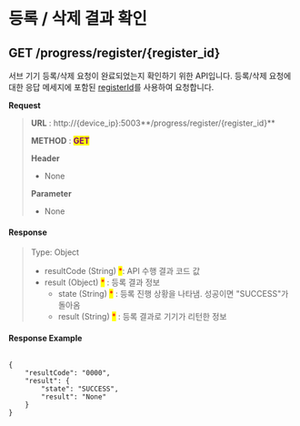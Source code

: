 # 등록 / 삭제 결과 확인

## GET /progress/register/{register\_id}

서브 기기 등록/삭제 요청이 완료되었는지 확인하기 위한 API입니다. 등록/삭제 요청에 대한 응답 메세지에 포함된 [registerId](post-devices.md#response)를 사용하여 요청합니다.



**Request**

> **URL** : http://{device\_ip}:5003**/progress/register/{register\_id}**
>
> **METHOD** : <mark style="color:purple;">**GET**</mark>
>
> **Header**&#x20;
>
> * None
>
> **Parameter**
>
> * None

#### Response

> Type: Object
>
> * resultCode (String) <mark style="color:red;">\*</mark>: API 수행 결과 코드 값
> * result (Object) <mark style="color:red;">\*</mark> : 등록 결과 정보
>   * state (String) <mark style="color:red;">\*</mark> : 등록 진행 상황을 나타냄. 성공이면 "SUCCESS"가 돌아옴
>   * result (String) <mark style="color:red;">\*</mark> : 등록 결과로 기기가 리턴한 정보

#### Response Example

```

{
    "resultCode": "0000",
    "result": {
        "state": "SUCCESS",
        "result": "None"
    }
}
```
